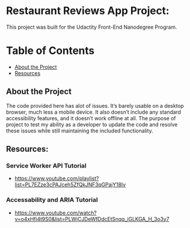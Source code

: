 # Restaurant Reviews App Project: 
This project was built for the Udactity Front-End Nanodegree Program.

# Table of Contents
* [About the Project](#about-the-project)
* [Resources](#resources)

## About the Project
The code provided here has alot of issues. It’s barely usable on a desktop browser, much less a mobile device. It also doesn’t include any standard accessibility features, and it doesn’t work offline at all. The purpose of project to test my ability as a developer to update the code and resolve these issues while still maintaining the included functionality. 

## Resources:
### Service Worker API Tutorial
* https://www.youtube.com/playlist?list=PL7EZze3cPAJceh5ZfQkJNF3qGPajY18Iv

### Accessability and ARIA Tutorial
* https://www.youtube.com/watch?v=o4xHfi4t9S0&list=PLWjCJDeWfDdcEtSnqq_iGLKGA_H_3o3y7

